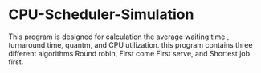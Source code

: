 # CPU-Scheduler-Simulation
This program is designed for calculation the average waiting time , turnaround time, quantm, and CPU utilization.
this program contains three different algorithms Round robin, First come First serve, and Shortest job first.
